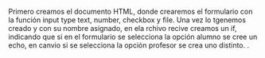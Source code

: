 Primero creamos el documento HTML, donde crearemos el formulario con la función input type text, number, checkbox y file. Una vez lo tgenemos creado y con su nombre asignado, en ela rchivo recive creamos un if, indicando que si en el formulario se selecciona la opción alumno se cree un echo, en canvio si se selecciona la opción profesor se crea uno distinto. . 